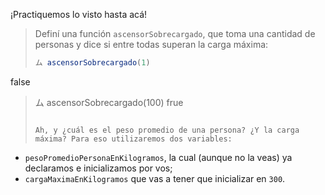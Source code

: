 ¡Practiquemos lo visto hasta acá!

> Definí una función `ascensorSobrecargado`, que toma una cantidad de personas y dice si entre todas superan la carga máxima:
>
> ```javascript
> ム ascensorSobrecargado(1)
false
> ム ascensorSobrecargado(100)
frue
> ```
>
> Ah, y ¿cuál es el peso promedio de una persona? ¿Y la carga máxima? Para eso utilizaremos dos variables:
>
* `pesoPromedioPersonaEnKilogramos`, la cual (aunque no la veas) ya declaramos e inicializamos por vos;
* `cargaMaximaEnKilogramos` que vas a tener que inicializar en `300`.